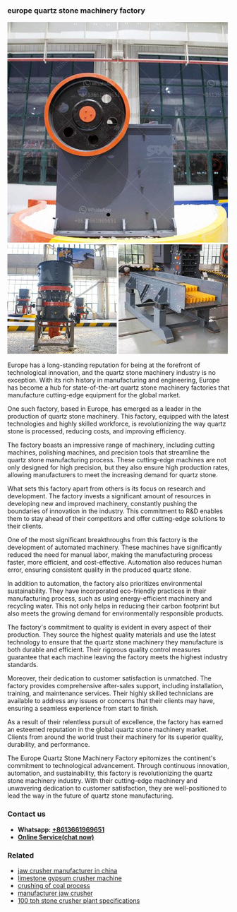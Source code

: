 <h3>europe quartz stone machinery factory</h3><img src='1704951719.jpg' alt=''><p>Europe has a long-standing reputation for being at the forefront of technological innovation, and the quartz stone machinery industry is no exception. With its rich history in manufacturing and engineering, Europe has become a hub for state-of-the-art quartz stone machinery factories that manufacture cutting-edge equipment for the global market.</p><p>One such factory, based in Europe, has emerged as a leader in the production of quartz stone machinery. This factory, equipped with the latest technologies and highly skilled workforce, is revolutionizing the way quartz stone is processed, reducing costs, and improving efficiency.</p><p>The factory boasts an impressive range of machinery, including cutting machines, polishing machines, and precision tools that streamline the quartz stone manufacturing process. These cutting-edge machines are not only designed for high precision, but they also ensure high production rates, allowing manufacturers to meet the increasing demand for quartz stone.</p><p>What sets this factory apart from others is its focus on research and development. The factory invests a significant amount of resources in developing new and improved machinery, constantly pushing the boundaries of innovation in the industry. This commitment to R&D enables them to stay ahead of their competitors and offer cutting-edge solutions to their clients.</p><p>One of the most significant breakthroughs from this factory is the development of automated machinery. These machines have significantly reduced the need for manual labor, making the manufacturing process faster, more efficient, and cost-effective. Automation also reduces human error, ensuring consistent quality in the produced quartz stone.</p><p>In addition to automation, the factory also prioritizes environmental sustainability. They have incorporated eco-friendly practices in their manufacturing process, such as using energy-efficient machinery and recycling water. This not only helps in reducing their carbon footprint but also meets the growing demand for environmentally responsible products.</p><p>The factory's commitment to quality is evident in every aspect of their production. They source the highest quality materials and use the latest technology to ensure that the quartz stone machinery they manufacture is both durable and efficient. Their rigorous quality control measures guarantee that each machine leaving the factory meets the highest industry standards.</p><p>Moreover, their dedication to customer satisfaction is unmatched. The factory provides comprehensive after-sales support, including installation, training, and maintenance services. Their highly skilled technicians are available to address any issues or concerns that their clients may have, ensuring a seamless experience from start to finish.</p><p>As a result of their relentless pursuit of excellence, the factory has earned an esteemed reputation in the global quartz stone machinery market. Clients from around the world trust their machinery for its superior quality, durability, and performance.</p><p>The Europe Quartz Stone Machinery Factory epitomizes the continent's commitment to technological advancement. Through continuous innovation, automation, and sustainability, this factory is revolutionizing the quartz stone machinery industry. With their cutting-edge machinery and unwavering dedication to customer satisfaction, they are well-positioned to lead the way in the future of quartz stone manufacturing.</p><h3>Contact us</h3><ul><li><strong>Whatsapp:&nbsp;<a href="https://wa.me/8613661969651">+8613661969651</a></strong></li><li><a href="https://swt.shibang-china.com/?git&amp;zhl&amp;europe quartz stone machinery factory"><strong>Online Service(chat now)</strong></a></li></ul><h3>Related</h3><ul><li><a href='jaw crusher manufacturer in china.md'>jaw crusher manufacturer in china</a></li><li><a href='limestone gypsum crusher machine.md'>limestone gypsum crusher machine</a></li><li><a href='crushing of coal process.md'>crushing of coal process</a></li><li><a href='manufacturer jaw crusher.md'>manufacturer jaw crusher</a></li><li><a href='100 tph stone crusher plant specifications.md'>100 tph stone crusher plant specifications</a></li></ul>